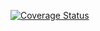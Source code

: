 [![Coverage Status](https://coveralls.io/repos/github/yakudza992683/lab05/badge.svg?branch=main)](https://coveralls.io/github/yakudza992683/lab05?branch=main)